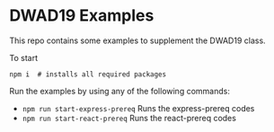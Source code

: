 # DWAD19 Examples

This repo contains some examples to supplement the DWAD19 class.

To start

```
npm i  # installs all required packages
```

Run the examples by using any of the following commands:

- `npm run start-express-prereq` Runs the express-prereq codes
- `npm run start-react-prereq` Runs the react-prereq codes